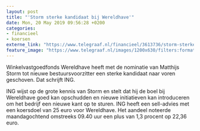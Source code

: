 ```yaml
---
layout: post
title: "'Storm sterke kandidaat bij Wereldhave'"
date: Mon, 20 May 2019 09:56:28 +0200
categories: 
- financieel 
- koersen 
externe_link: "https://www.telegraaf.nl/financieel/3613736/storm-sterke-kandidaat-bij-wereldhave"
feature_image: "https://www.telegraaf.nl/images/1200x630/filters:format(jpeg):quality(80)/cdn-kiosk-api.telegraaf.nl/dedc94a2-7ad4-11e9-88ef-02c309bc01c1.jpg"
---
```


<p class="intro">Winkelvastgoedfonds Wereldhave heeft met de nominatie van Matthijs Storm tot nieuwe bestuursvoorzitter een sterke kandidaat naar voren geschoven. Dat schrijft ING.</p> <p>ING wijst op de grote kennis van Storm en stelt dat hij de boel bij Wereldhave goed kan opschudden en nieuwe initiatieven kan introduceren om het bedrijf een nieuwe kant op te sturen. ING heeft een sell-advies met een koersdoel van 25 euro voor Wereldhave. Het aandeel noteerde maandagochtend omstreeks 09.40 uur een plus van 1,3 procent op 22,36 euro.</p>

